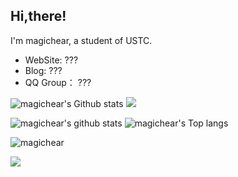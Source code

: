 ## Hi,there! 


I'm magichear, a student of USTC.

- WebSite: ???
- Blog: ???
- QQ Group： ???

![magichear's Github stats](https://github-readme-stats.vercel.app/api?username=magichear&show_icons=true&theme=tokyonight)
[![](https://img.shields.io/github/license/magichear/magichear)](https://github.com/magichear/magichear/blob/master/LICENSE)



<img src="https://github-readme-stats.vercel.app/api?username=magichear&show_icons=true&icon_color=0366d6&bg_color=ffffff&hide_title=true&hide=contribs&include_all_commits=true" alt="magichear's github stats"/>

<img src="https://github-readme-stats.vercel.app/api/top-langs/?username=magichear&layout=compact" alt="magichear's Top langs"/>

![magichear](https://count.getloli.com/get/@magichear?theme=rule34)

[![](https://i.loli.net/2020/11/29/tTI94Yde7WmCfSV.png)](https://www.pixiv.net/artworks/85318529)
